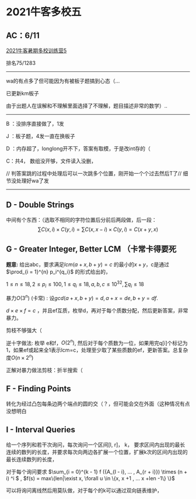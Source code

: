 # 2021牛客多校五

## AC：6/11

[2021牛客暑期多校训练营5](https://ac.nowcoder.com/acm/contest/11256#question)

排名75/1283

----

wa的有点多了但可能因为有被板子题搞到心态（...

已更新km板子

由于出题人在误解和不理解里面选择了不理解，题目描述非常的数学）.. 

---



B ：没排序直接做了，1发

J ：板子题，4发一直在换板子

D ：内存超了，longlong开不下，答案有取模，于是改int存的（

C：共4， 数组没开够，文件读入没删，

// 判答案跳的过程中处理后可以一次跳多个位置，刚开始一个个过去然后T了// 细节没处理好wa了发



---

## D - Double Strings

中间有个东西：（选取不相同的字符位置后分前后两段做，后一段：
$$
\sum C(x, i) \times C(y, i) =  \sum C(x, x - i) \times C(y, i) = C(x + y, x)
$$




## G - Greater Integer, Better LCM （卡常卡得要死

**题意:** 给出abc，要求满足$lcm(a + x, b + y) = c$ 的最小的$x+y$，c是通过$\prod_{i = 1}^{n} p_i^{q_i}$ 的形式给出的，

$1\leq n \leq 18,2 \leq p_i\leq 100, 1 \leq q_i \leq 18, a, b, c \leq 10^{32}, \sum q_i \leq 18$



暴力$O(3^n)$ (卡常) : 设$gcd(a + x, b + y ) = d, a + x = de, b+ y = df$.  

$d \times e \times f = c$ ，并且ef互质，枚举d，再对于每个质数分配，然后更新答案，非常暴力。

剪枝不够强大（

逆十字做法: 枚举 e和f，$O(2^n)$, 然后对于每个质数为一位，如果用完q[i]个标记为1，如果ef或起来全1表示lcm=c，处理至少取了某些质数的ef，更新答案。总复杂度$O(n \times 2 ^n)$

正解对暴力做法剪枝：折半搜索（



## F - Finding Points

转化为经过凸包每条边两个端点的圆的交（？，但可能会交在外面（这种情况有点没想明白



## I - Interval Queries

给一个序列和若干次询问，每次询问一个区间[l, r]， k， 要求区间内出现的最长连续的数列的长度，并要求每次向两边各扩展一个位置，扩展k次的区间内出现的最长连续数列的长度，

对于每个询问要求 $\sum_{i = 0}^{k - 1} f ({A_{l - i}, ... , A_{r + i}}) \times (n + i) ^i $ ,  $f(s) = max\{len|\exist x, \forall u \in \{x, x +1 , ... x +len -1\} \}$





可以将询问离线然后用莫队做，对于每个的k可以通过双向链表维护，
